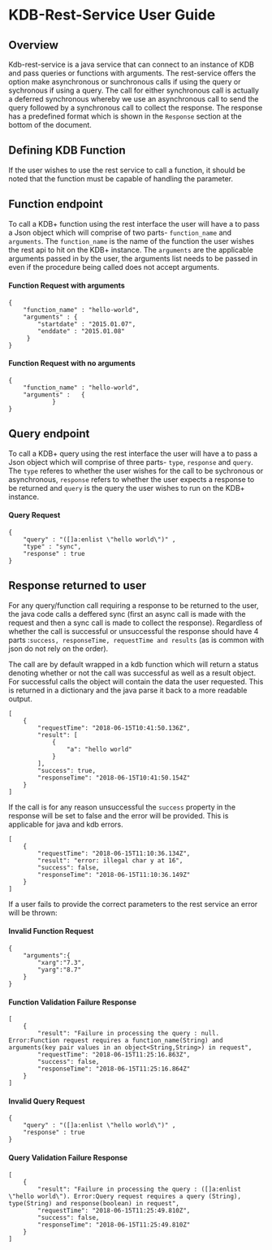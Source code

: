 # KDB-Rest-Service User Guide

## Overview

Kdb-rest-service is a java service that can connect to an instance of KDB and pass queries or functions with arguments. The rest-service offers the option make asynchronous or sunchronous calls if using the query or sychronous if using a query. The call for either synchronous call is actually a deferred synchronous whereby we use an asynchronous call to send the query followed by a synchronous call to collect the response. The response has a predefined format which is shown in the `Response` section at the bottom of the document.


## Defining KDB Function
If the user wishes to use the rest service to call a function, it should be noted that the function must be capable of handling the parameter.


## Function endpoint 

To call a KDB+ function using the rest interface the user will have a to pass a Json object which will comprise of two parts- `function_name` and `arguments`. The `function_name` is the name of the function the user wishes the rest api to hit on the KDB+ instance. The `arguments` are the applicable arguments passed in by the user, the arguments list needs to be passed in even if the procedure being called does not accept arguments.

#### Function Request with arguments

    {
        "function_name" : "hello-world",
        "arguments" : {
            "startdate" : "2015.01.07",
            "enddate" : "2015.01.08"
         }
    }
#### Function Request with no arguments

    {
        "function_name" : "hello-world",
        "arguments" :   {
                }
    }

## Query endpoint
To call a KDB+ query using the rest interface the user will have a to pass a Json object which will comprise of three parts- `type`, `response` and `query`. The `type` referes to whether the user wishes for the call to be sychronous or asynchronous, `response` refers to whether the user expects a response to be returned and `query` is the query the user wishes to run on the KDB+ instance.

#### Query Request
   
    {
	    "query" : "([]a:enlist \"hello world\")" ,    
	    "type" : "sync",
        "response" : true
    }


## Response returned to user 

For any query/function call requiring a response to be returned to the user, the java code calls a deffered sync (first an async call is made with the request and then a sync call is made to collect the response). Regardless of whether the call is successful or unsuccessful the response should have 4 parts :`success, responseTime, requestTime and results` (as is common with json do not rely on the order).

  The call are by default wrapped in a  kdb function which will return a status denoting whether or not the call was successful as well as a result object. For successful calls the object will contain the data the user requested. This is returned in a dictionary and the java parse it back to a more readable output. 
    
    [
        {
            "requestTime": "2018-06-15T10:41:50.136Z",
            "result": [
                {
                    "a": "hello world"
                }
            ],
            "success": true,
            "responseTime": "2018-06-15T10:41:50.154Z"
        }
    ]

 If the call is for any reason unsuccessful the `success` property in the response will be set to false and the error will be provided. This is applicable for java and kdb errors.

    [
        {
            "requestTime": "2018-06-15T11:10:36.134Z",
            "result": "error: illegal char y at 16",
            "success": false,
            "responseTime": "2018-06-15T11:10:36.149Z"
        }
    ]

If a user fails to provide the correct parameters to the rest service an error will be thrown:

#### Invalid Function Request
    { 
        "arguments":{ 
            "xarg":"7.3", 
            "yarg":"8.7" 
        } 
    }


#### Function Validation Failure Response
    [
        {
            "result": "Failure in processing the query : null. Error:Function request requires a function_name(String) and arguments(key pair values in an object<String,String>) in request",
            "requestTime": "2018-06-15T11:25:16.863Z",
            "success": false,
            "responseTime": "2018-06-15T11:25:16.864Z"
        }
    ]


#### Invalid Query Request
    {
	    "query" : "([]a:enlist \"hello world\")" ,    
        "response" : true
    }

#### Query Validation Failure Response
    [
        {
            "result": "Failure in processing the query : ([]a:enlist \"hello world\"). Error:Query request requires a query (String), type(String) and response(boolean) in request",
            "requestTime": "2018-06-15T11:25:49.810Z",
            "success": false,
            "responseTime": "2018-06-15T11:25:49.810Z"
        }
    ]
 